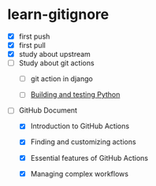 # learn-gitignore

- [x] first push
- [x] first pull
- [x] study about upstream 
- [ ] Study about git actions
  - [ ] git action in django 
  - [ ] [Building and testing Python](https://docs.github.com/en/actions/guides/building-and-testing-python)


- [ ] GitHub Document
  - [x] Introduction to GitHub Actions
  - [x] Finding and customizing actions
  - [x] Essential features of GitHub Actions
  - [x] Managing complex workflows

